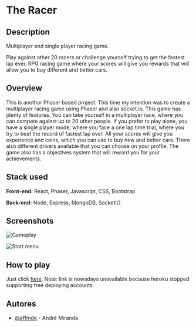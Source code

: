 
# The Racer

## Description

Multiplayer and single player racing game.

Play against other 20 racers or challenge yourself trying to get the fastest lap ever. RPG racing game where your scores will give you rewards that will allow you to buy different and better cars.

## Overview

This is anothor Phaser based project. This time my intention was to create a multiplayer racing game using Phaser and also socket.io. This game has plenty of features. You can take yourself in a  multiplayer race, where you can compete against up to 20 other people. If you prefer to play alone, you have a single player mode, where you face a one lap time trial, where you try to beat the record of fastest lap ever. All your scores will give you experience and coins, which you can use to buy new and better cars. There also different drivers available that you can choose on your profile. The game also has a objectives system that will reward you for your achievements.

## Stack used

**Front-end:** React, Phaser, Javascript, CSS, Bootstrap

**Back-end:** Node, Express, MongoDB, SocketIO

## Screenshots

![Gameplay](https://andreffmiranda.com/static/media/theRacer3.209dedf8a778a33abe9c.png)

![Start menu](https://andreffmiranda.com/static/media/theRacer1.8a92c3646559ea83ee4f.png)

## How to play

Just click [here](https://the-racer.herokuapp.com/).
Note: link is nowadays unavailable because heroku stopped supporting free deploying accounts.

## Autores

- [@affmde](https://www.github.com/affmde) - André Miranda
